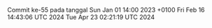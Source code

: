 Commit ke-55 pada tanggal Sun Jan 01 14:00 2023 +0100
Fri Feb 16 14:43:06 UTC 2024
Tue Apr 23 02:21:19 UTC 2024
